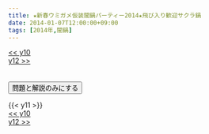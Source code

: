 ```yaml
---
title: ★新春ウミガメ仮装闇鍋パーティー2014★飛び入り歓迎サクラ鍋
date: 2014-01-07T12:00:00+09:00
tags: [2014年,闇鍋]
---
```

<div class="th_left"><a href="../y10"><< y10</a></div>
<div class="th_right"><a href="../y12">y12 >></a></div>
<br><br>
<script src="../../js/cupsoup.js"></script>
<form>
<input type="button" value="問題と解説のみにする" onClick="toggleCupsoup()">
</form>
{{< y11 >}}
<div class="th_left"><a href="../y10"><< y10</a></div>
<div class="th_right"><a href="../y12">y12 >></a></div>